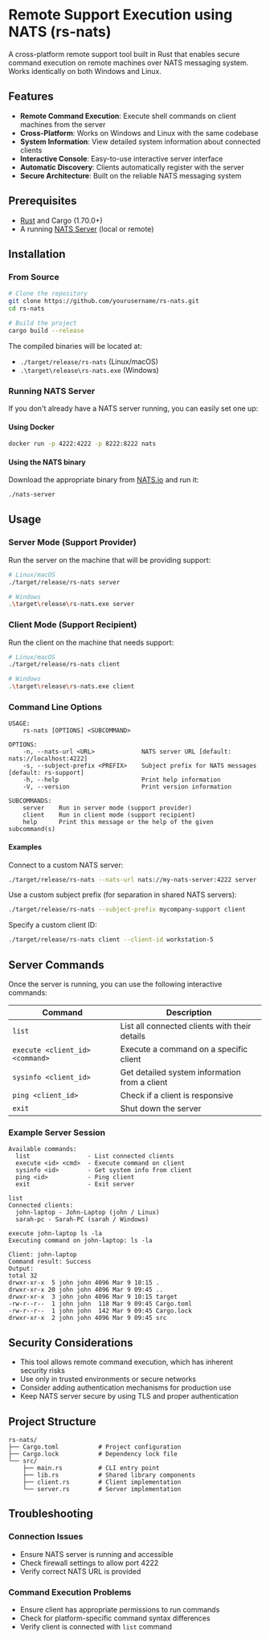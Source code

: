 # Remote Support Execution using NATS (rs-nats)

A cross-platform remote support tool built in Rust that enables secure command execution on remote machines over NATS messaging system. Works identically on both Windows and Linux.

## Features

- **Remote Command Execution**: Execute shell commands on client machines from the server
- **Cross-Platform**: Works on Windows and Linux with the same codebase
- **System Information**: View detailed system information about connected clients
- **Interactive Console**: Easy-to-use interactive server interface
- **Automatic Discovery**: Clients automatically register with the server
- **Secure Architecture**: Built on the reliable NATS messaging system

## Prerequisites

- [Rust](https://www.rust-lang.org/tools/install) and Cargo (1.70.0+)
- A running [NATS Server](https://nats.io/) (local or remote)

## Installation

### From Source

```bash
# Clone the repository
git clone https://github.com/yourusername/rs-nats.git
cd rs-nats

# Build the project
cargo build --release
```

The compiled binaries will be located at:
- `./target/release/rs-nats` (Linux/macOS)
- `.\target\release\rs-nats.exe` (Windows)

### Running NATS Server

If you don't already have a NATS server running, you can easily set one up:

#### Using Docker
```bash
docker run -p 4222:4222 -p 8222:8222 nats
```

#### Using the NATS binary
Download the appropriate binary from [NATS.io](https://nats.io/download/) and run it:
```bash
./nats-server
```

## Usage

### Server Mode (Support Provider)

Run the server on the machine that will be providing support:

```bash
# Linux/macOS
./target/release/rs-nats server

# Windows
.\target\release\rs-nats.exe server
```

### Client Mode (Support Recipient)

Run the client on the machine that needs support:

```bash
# Linux/macOS
./target/release/rs-nats client

# Windows
.\target\release\rs-nats.exe client
```

### Command Line Options

```
USAGE:
    rs-nats [OPTIONS] <SUBCOMMAND>

OPTIONS:
    -n, --nats-url <URL>             NATS server URL [default: nats://localhost:4222]
    -s, --subject-prefix <PREFIX>    Subject prefix for NATS messages [default: rs-support]
    -h, --help                       Print help information
    -V, --version                    Print version information

SUBCOMMANDS:
    server    Run in server mode (support provider)
    client    Run in client mode (support recipient)
    help      Print this message or the help of the given subcommand(s)
```

#### Examples

Connect to a custom NATS server:
```bash
./target/release/rs-nats --nats-url nats://my-nats-server:4222 server
```

Use a custom subject prefix (for separation in shared NATS servers):
```bash
./target/release/rs-nats --subject-prefix mycompany-support client
```

Specify a custom client ID:
```bash
./target/release/rs-nats client --client-id workstation-5
```

## Server Commands

Once the server is running, you can use the following interactive commands:

| Command | Description |
|---------|-------------|
| `list` | List all connected clients with their details |
| `execute <client_id> <command>` | Execute a command on a specific client |
| `sysinfo <client_id>` | Get detailed system information from a client |
| `ping <client_id>` | Check if a client is responsive |
| `exit` | Shut down the server |

### Example Server Session

```
Available commands:
  list                - List connected clients
  execute <id> <cmd>  - Execute command on client
  sysinfo <id>        - Get system info from client
  ping <id>           - Ping client
  exit                - Exit server

list
Connected clients:
  john-laptop - John-Laptop (john / Linux)
  sarah-pc - Sarah-PC (sarah / Windows)

execute john-laptop ls -la
Executing command on john-laptop: ls -la

Client: john-laptop
Command result: Success
Output:
total 32
drwxr-xr-x  5 john john 4096 Mar 9 10:15 .
drwxr-xr-x 20 john john 4096 Mar 9 09:45 ..
drwxr-xr-x  3 john john 4096 Mar 9 10:15 target
-rw-r--r--  1 john john  118 Mar 9 09:45 Cargo.toml
-rw-r--r--  1 john john  142 Mar 9 09:45 Cargo.lock
drwxr-xr-x  2 john john 4096 Mar 9 09:45 src
```

## Security Considerations

- This tool allows remote command execution, which has inherent security risks
- Use only in trusted environments or secure networks
- Consider adding authentication mechanisms for production use
- Keep NATS server secure by using TLS and proper authentication

## Project Structure

```
rs-nats/
├── Cargo.toml           # Project configuration
├── Cargo.lock           # Dependency lock file
└── src/
    ├── main.rs          # CLI entry point
    ├── lib.rs           # Shared library components
    ├── client.rs        # Client implementation
    └── server.rs        # Server implementation
```

## Troubleshooting

### Connection Issues
- Ensure NATS server is running and accessible
- Check firewall settings to allow port 4222
- Verify correct NATS URL is provided

### Command Execution Problems
- Ensure client has appropriate permissions to run commands
- Check for platform-specific command syntax differences
- Verify client is connected with `list` command
